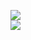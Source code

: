 [![](https://img.shields.io/badge/Made%20With-Github%20Spray-lightgrey.svg?style=for-the-badge&logo=github)](https://github.com/Annihil/github-spray#22393)  
[![](https://i.imgur.com/2DrTn0Z.gif)](https://github.com/Annihil/github-spray)